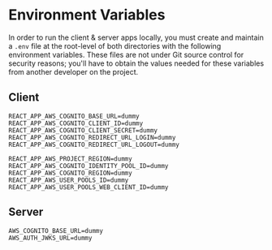 # Environment Variables

In order to run the client & server apps locally, you must create and maintain a `.env` file at the root-level of both directories with the following environment variables. These files are not under Git source control for security reasons; you'll have to obtain the values needed for these variables from another developer on the project.

## Client

```
REACT_APP_AWS_COGNITO_BASE_URL=dummy
REACT_APP_AWS_COGNITO_CLIENT_ID=dummy
REACT_APP_AWS_COGNITO_CLIENT_SECRET=dummy
REACT_APP_AWS_COGNITO_REDIRECT_URL_LOGIN=dummy
REACT_APP_AWS_COGNITO_REDIRECT_URL_LOGOUT=dummy

REACT_APP_AWS_PROJECT_REGION=dummy
REACT_APP_AWS_COGNITO_IDENTITY_POOL_ID=dummy
REACT_APP_AWS_COGNITO_REGION=dummy
REACT_APP_AWS_USER_POOLS_ID=dummy
REACT_APP_AWS_USER_POOLS_WEB_CLIENT_ID=dummy
```

## Server

```
AWS_COGNITO_BASE_URL=dummy
AWS_AUTH_JWKS_URL=dummy
```
